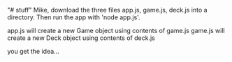 "# stuff" 
Mike, download the three files app.js, game.js, deck.js into a directory.  Then run the app with 'node app.js'.

app.js will create a new Game object using contents of game.js
game.js will create a new Deck object using contents of deck.js

you get the idea...
